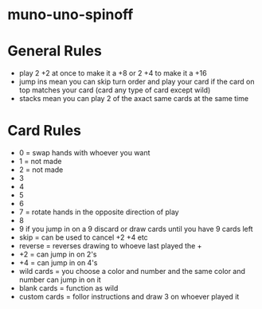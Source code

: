 # muno-uno-spinoff

# General Rules
- play 2 +2 at once to make it a +8 or 2 +4 to make it a +16
- jump ins mean you can skip turn order and play your card if the card on top matches your card (card any type of card except wild)
- stacks mean you can play 2 of the axact same cards at the same time



# Card Rules
- 0 = swap hands with whoever you want
- 1 = not made
- 2 = not made
- 3
- 4
- 5
- 6
- 7 = rotate hands in the opposite direction of play 
- 8
- 9 if you jump in on a 9 discard or draw cards until you have 9 cards left
- skip = can be used to cancel +2 +4 etc
- reverse = reverses drawing to whoeve last played the +
- +2 = can jump in on 2's
- +4 = can jump in on 4's
- wild cards = you choose a color and number and the same color and number can jump in on it
- blank cards = function as wild
- custom cards = follor instructions and draw 3 on whoever played it
